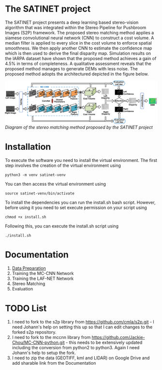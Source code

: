 # The SATINET project
The SATINET project presents a deep learning based stereo-vision algorithm that was integrated within the Stereo Pipeline for Pushbroom Images (S2P) framework. The proposed stereo matching 
method applies a siamese convolutional neural network (CNN) to construct a cost volume. A median filter is applied to every slice in the cost volume to enforce spatial smoothness. We then 
apply another CNN to estimate the confidence map which is then used to derive the final disparity map. Simulation results on the IARPA dataset have shown that the proposed method achieves a 
gain of 4.5% in terms of completeness. A qualitative assessment reveals that the proposed method manages to generate DEMs with less noise. The proposed method adopts the architectured
depicted in the figure below.

![Diagram of the proposed method](./Figures/diagram.png)*Diagram of the stereo matching method proposed by the SATINET project*

# Installation

To execute the software you need to install the virtual environment. The first step involves the creation of the virtual environment using

```console
python3 -m venv satinet-venv
```

You can then access the virtual environment using

```console
source satinet-venv/bin/activate
```

To install the dependencies you can run the install.sh bash script. However, before using it you need to set execute permission on your script using

```console
chmod +x install.sh
```

Following this, you can execute the install.sh script using

```console
./install.sh
```
# Documentation
1.  [Data Preparation](./Docs/Data-Preparation.md)
2.  Training the MC-CNN Network
3.  Training the LAF-NET Network
4.  Stereo Matching
5.  Evaluation

# TODO List

1. I need to fork to the s2p library from https://github.com/cmla/s2p.git - I need Johann's help on setting this up so that I can edit changes to the forked s2p repository. 
2. I need to fork to the mccnn library from https://github.com/Jackie-Chou/MC-CNN-python.git - this needs to be extensively updated including the conversion from python2 to python3. Again I need Johann's help to setup the fork.
3. I need to zip the data (GEOTIFF, kml and LIDAR) on Google Drive and add sharable link from the Documentation
